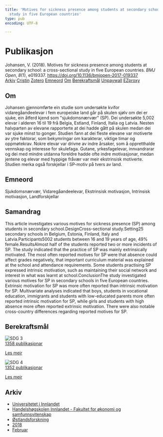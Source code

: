 ```yaml
---
title: 'Motives for sickness presence among students at secondary school: a cross-sectional
  study in five European countries'
type: pub
encoding: UTF-8

---
```

<h1>Publikasjon</h1>
<article id="csl-bib-container-FXJXZERZ" class="csl-bib-container">
  <div class="csl-bib-body"> <div class="csl-entry">Johansen, V. (2018). Motives for sickness presence among students at secondary school: a cross-sectional study in five European countries. <i>BMJ Open</i>, <i>8</i>(1), e019337. <a href="https://doi.org/10.1136/bmjopen-2017-019337">https://doi.org/10.1136/bmjopen-2017-019337</a></div> </div>
  <div class="csl-bib-buttons">
    <a href="#taxonomy-article-FXJXZERZ" alt="archive" class="csl-bib-button">Arkiv</a>
    <a href="https://app.cristin.no/results/show.jsf?id=1560529" alt="Cristin" class="csl-bib-button">Cristin</a>
    <a href="http://zotero.org/groups/5881554/items/FXJXZERZ" alt="Zotero" class="csl-bib-button">Zotero</a>
    <a href="#keywords-article-FXJXZERZ" alt="keywords" class="csl-bib-button">Emneord</a>
    <a href="#about-article-FXJXZERZ" alt="about_pub" class="csl-bib-button">Om</a>
    <a href="#sdg-article-FXJXZERZ" alt="sdg" class="csl-bib-button">Berekraftsmål</a>
    <a href="https://bmjopen.bmj.com/content/bmjopen/8/1/e019337.full.pdf" alt="Unpaywall" class="csl-bib-button">Unpaywall</a>
    <a href="https://bmjopen.bmj.com/content/bmjopen/8/1/e019337.full.pdf" alt="EZproxy" class="csl-bib-button">EZproxy</a>
  </div>
  <div id="csl-bib-meta-container-FXJXZERZ"></div>
</article>
<div id="csl-bib-meta-FXJXZERZ" class="csl-bib-meta">
  <article id="about-article-FXJXZERZ" class="about_pub-article">
    <h1>Om</h1>
    Johansen gjennomførte ein studie som undersøkte kvifor vidaregåandeelevar i fem europeiske land går på skulen sjølv om dei er sjuke, ein åtferd kjend som "sjukdomsnærvær" (SP). Dei undersøkte 5,002 elevar i alderen 16 til 19 frå Belgia, Estland, Finland, Italia og Latvia. Nesten halvparten av elevane rapporterte at dei hadde gått på skulen medan dei var sjuke minst to gonger. Studien fann at dei fleste elevane var motiverte av ytre faktorar, som bekymringar om karakterar, viktige timar og oppmøtekrav. Nokre elevar var drivne av indre årsaker, som å oppretthalde vennskap og interesse for skulefaga. Gutane, yrkesfagelevar, innvandrarar og dei med mindre utdanna foreldre hadde ofte indre motivasjonar, medan jentene og elevar med hyppige fråvær var meir ekstrinsisk motiverte. Studien merka også forskjellar i SP-motiv på tvers av land.
  </article>
  <article id="keywords-article-FXJXZERZ" class="keywords-article">
    <h1>Emneord</h1>
    Sjukdomsnærvær, Vidaregåandeelevar, Ekstrinsisk motivasjon, Intrinsisk motivasjon, Landforskjellar
  </article>
  <article id="abstract-article-FXJXZERZ" class="abstract-article">
    <h1>Samandrag</h1>
    This article investigates various motives for sickness presence (SP) among students in secondary school.DesignCross-sectional study.Setting25 secondary schools in Belgium, Estonia, Finland, Italy and Latvia.Participants5002 students between 16 and 19 years of age, 49% female.ResultsAlmost half of the students reported two or more incidents of SP. The study indicated that the practice of SP was mainly extrinsically motivated. The most often reported motives for SP were that absence could affect grades negatively, that important curriculum material was explained at the school and attendance requirements. Some students practising SP expressed intrinsic motivation, such as maintaining their social network and interest in what was learnt at school.ConclusionThe study investigated various motives for SP in secondary schools in five European countries. Extrinsic motivation for SP was more often reported than intrinsic motivation for SP. Multivariate analyses indicated that boys, students in vocational education, immigrants and students with low-educated parents more often reported intrinsic motivation for SP, while girls and students with high absence more often reported extrinsic motivation. There were also notable cross-country differences regarding reported motives for SP.
  </article>
  <article id="sdg-article-FXJXZERZ" class="sdg-article">
    <h1>Berekraftsmål</h1>
    <div class="sdg-container"><div id="sdg3" class="sdg">
        <img src="{{< params subfolder >}}images/sdg/sdg03_nn.png" class="image" alt="SDG 3">
        <div class="sdg-overlay">
          <a href="/nn/archive/?key=?sdg=3#archive" class="sdg-publication-count"><span>1358</span> publikasjonar</a>
          <p><a href="https://fn.no/om-fn/fns-baerekraftsmaal/god-helse-og-livskvalitet?lang=nno-NO" class="sdg-read-more">Les meir</a></p>
        </div>
      </div> <div id="sdg4" class="sdg">
        <img src="{{< params subfolder >}}images/sdg/sdg04_nn.png" class="image" alt="SDG 4">
        <div class="sdg-overlay">
          <a href="/nn/archive/?key=?sdg=4#archive" class="sdg-publication-count"><span>1352</span> publikasjonar</a>
          <p><a href="https://fn.no/om-fn/fns-baerekraftsmaal/god-utdanning?lang=nno-NO" class="sdg-read-more">Les meir</a></p>
        </div>
      </div></div>
  </article>
  <article id="taxonomy-article-FXJXZERZ" class="taxonomy-article">
    <h1>Arkiv</h1>
    <ul>
      <li>
        <a href="/nn/archive/?key=3DCRN523">Universitetet i Innlandet</a>
      </li>
      <li>
        <a href="/nn/archive/?key=DU8Q9LN9">Handelshøgskolen Innlandet - Fakultet for økonomi og samfunnsvitenskap</a>
      </li>
      <li>
        <a href="/nn/archive/?key=IRYXBU4S">Østlandsforskning</a>
      </li>
      <li>
        <a href="/nn/archive/?key=64DNHFWC">2018</a>
      </li>
      <li>
        <a href="/nn/archive/?key=SUW9B27A">Februar</a>
      </li>
    </ul>
  </article>
</div>
